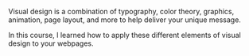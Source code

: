 Visual design is a combination of typography, color theory, graphics, animation, page layout, and more to help deliver your unique message.

In this course, I learned how to apply these different elements of visual design to your webpages.